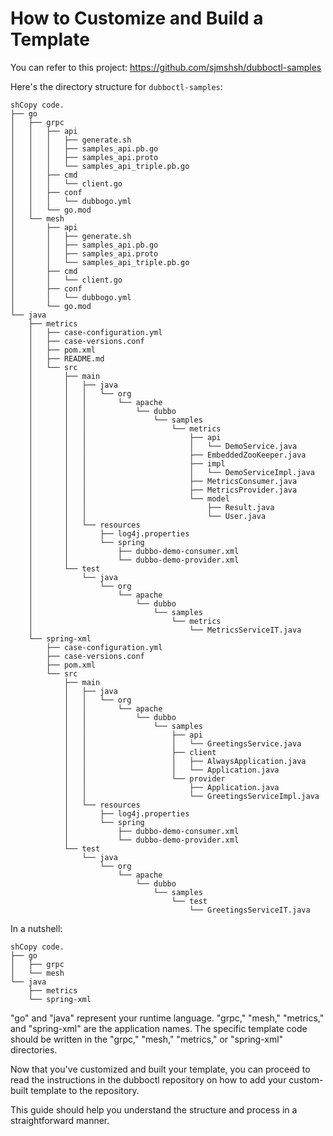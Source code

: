 # How to Customize and Build a Template

You can refer to this project: https://github.com/sjmshsh/dubboctl-samples

Here's the directory structure for `dubboctl-samples`:

```
shCopy code.
├── go
│   ├── grpc
│   │   ├── api
│   │   │   ├── generate.sh
│   │   │   ├── samples_api.pb.go
│   │   │   ├── samples_api.proto
│   │   │   └── samples_api_triple.pb.go
│   │   ├── cmd
│   │   │   └── client.go
│   │   ├── conf
│   │   │   └── dubbogo.yml
│   │   └── go.mod
│   └── mesh
│       ├── api
│       │   ├── generate.sh
│       │   ├── samples_api.pb.go
│       │   ├── samples_api.proto
│       │   └── samples_api_triple.pb.go
│       ├── cmd
│       │   └── client.go
│       ├── conf
│       │   └── dubbogo.yml
│       └── go.mod
└── java
    ├── metrics
    │   ├── case-configuration.yml
    │   ├── case-versions.conf
    │   ├── pom.xml
    │   ├── README.md
    │   └── src
    │       ├── main
    │       │   ├── java
    │       │   │   └── org
    │       │   │       └── apache
    │       │   │           └── dubbo
    │       │   │               └── samples
    │       │   │                   └── metrics
    │       │   │                       ├── api
    │       │   │                       │   └── DemoService.java
    │       │   │                       ├── EmbeddedZooKeeper.java
    │       │   │                       ├── impl
    │       │   │                       │   └── DemoServiceImpl.java
    │       │   │                       ├── MetricsConsumer.java
    │       │   │                       ├── MetricsProvider.java
    │       │   │                       └── model
    │       │   │                           ├── Result.java
    │       │   │                           └── User.java
    │       │   └── resources
    │       │       ├── log4j.properties
    │       │       └── spring
    │       │           ├── dubbo-demo-consumer.xml
    │       │           └── dubbo-demo-provider.xml
    │       └── test
    │           └── java
    │               └── org
    │                   └── apache
    │                       └── dubbo
    │                           └── samples
    │                               └── metrics
    │                                   └── MetricsServiceIT.java
    └── spring-xml
        ├── case-configuration.yml
        ├── case-versions.conf
        ├── pom.xml
        └── src
            ├── main
            │   ├── java
            │   │   └── org
            │   │       └── apache
            │   │           └── dubbo
            │   │               └── samples
            │   │                   ├── api
            │   │                   │   └── GreetingsService.java
            │   │                   ├── client
            │   │                   │   ├── AlwaysApplication.java
            │   │                   │   └── Application.java
            │   │                   └── provider
            │   │                       ├── Application.java
            │   │                       └── GreetingsServiceImpl.java
            │   └── resources
            │       ├── log4j.properties
            │       └── spring
            │           ├── dubbo-demo-consumer.xml
            │           └── dubbo-demo-provider.xml
            └── test
                └── java
                    └── org
                        └── apache
                            └── dubbo
                                └── samples
                                    └── test
                                        └── GreetingsServiceIT.java
```

In a nutshell:

```
shCopy code.
├── go
│   ├── grpc
│   └── mesh
└── java
    ├── metrics
    └── spring-xml
```

"go" and "java" represent your runtime language. "grpc," "mesh," "metrics," and "spring-xml" are the application names.
The specific template code should be written in the "grpc," "mesh," "metrics," or "spring-xml" directories.

Now that you've customized and built your template, you can proceed to read the instructions in the dubboctl repository
on how to add your custom-built template to the repository.

This guide should help you understand the structure and process in a straightforward manner.